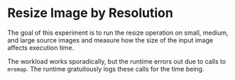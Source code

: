 # Resize Image by Resolution

The goal of this experiment is to run the resize operation on small, medium, and large source images and measure how the size of the input image affects execution time.

The workload works sporadically, but the runtime errors out due to calls to `mremap`. The runtime gratuitously logs these calls for the time being.
